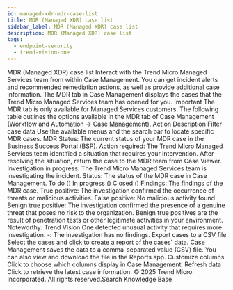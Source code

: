 ```yaml
---
id: managed-xdr-mdr-case-list
title: MDR (Managed XDR) case list
sidebar_label: MDR (Managed XDR) case list
description: MDR (Managed XDR) case list
tags:
  - endpoint-security
  - trend-vision-one
---
```


 MDR (Managed XDR) case list Interact with the Trend Micro Managed Services team from within Case Management. You can get incident alerts and recommended remediation actions, as well as provide additional case information. The MDR tab in Case Management displays the cases that the Trend Micro Managed Services team has opened for you. Important The MDR tab is only available for Managed Services customers. The following table outlines the options available in the MDR tab of Case Management (Workflow and Automation → Case Management). Action Description Filter case data Use the available menus and the search bar to locate specific MDR cases. MDR Status: The current status of your MDR case in the Business Success Portal (BSP). Action required: The Trend Micro Managed Services team identified a situation that requires your intervention. After resolving the situation, return the case to the MDR team from Case Viewer. Investigation in progress: The Trend Micro Managed Services team is investigating the incident. Status: The status of the MDR case in Case Management. To do () In progress () Closed () Findings: The findings of the MDR case. True positive: The investigation confirmed the occurrence of threats or malicious activities. False positive: No malicious activity found. Benign true positive: The investigation confirmed the presence of a genuine threat that poses no risk to the organization. Benign true positives are the result of penetration tests or other legitimate activities in your environment. Noteworthy: Trend Vision One detected unusual activity that requires more investigation. -: The investigation has no findings. Export cases to a CSV file Select the cases and click to create a report of the cases' data. Case Management saves the data to a comma-separated value (CSV) file. You can also view and download the file in the Reports app. Customize columns Click to choose which columns display in Case Management. Refresh data Click to retrieve the latest case information. © 2025 Trend Micro Incorporated. All rights reserved.Search Knowledge Base